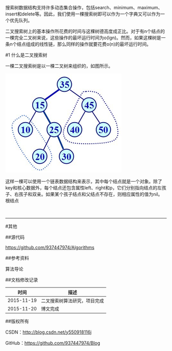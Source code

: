 搜索树数据结构支持许多动态集合操作，包括search、minimum、maximum、insert和delete等。因此，我们使用一棵搜索树即可以作为一个字典又可以作为一个优先队列。

二叉搜索树上的基本操作所花费的时间与这棵树德高度成正比。对于有n个结点的一棵完全二叉树来说，这些操作的最坏运行时间为o(lgn)。然而，如果这棵树是一条n个结点组成的线性链，那么同样的操作就要花费o(n)的最坏运行时间。

#1 什么是二叉搜索树

一棵二叉搜索树是以一棵二叉树来组织的，如图所示。

![](https://raw.githubusercontent.com/937447974/Blog/master/Resources/2015112001.jpg)

这样一棵可以使用一个链表数据结构来表示，其中每个结点就是一个对象。除了key和核心数据外，每个结点还包含属性left、right和p，它们分别指向结点的左孩子、右孩子和双亲。如果某个孩子结点和父结点不存在，则相应属性的值为nil。根结点

&#160;

----------

#其他

##源代码

https://github.com/937447974/Algorithms

##参考资料

算法导论

##文档修改记录

| 时间 | 描述 |
| ---- | ---- |
| 2015-11-19 | 二叉搜索树算法研究，项目完成 |
| 2015-11-20 | 博文完成 |

##版权所有

CSDN：http://blog.csdn.net/y550918116j

GitHub：https://github.com/937447974/Blog